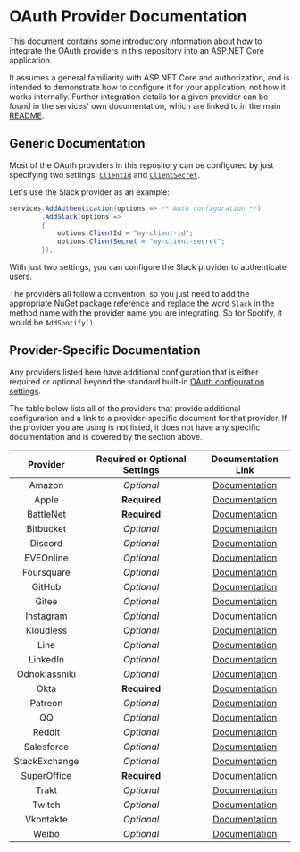 # OAuth Provider Documentation

This document contains some introductory information about how to integrate the
OAuth providers in this repository into an ASP.NET Core application.

It assumes a general familiarity with ASP.NET Core and authorization, and is
intended to demonstrate how to configure it for your application, not how it
works internally. Further integration details for a given provider can be found
in the services' own documentation, which are linked to in the main [README](https://github.com/aspnet-contrib/AspNet.Security.OAuth.Providers#providers "Table of OAuth providers").

## Generic Documentation

Most of the OAuth providers in this repository can be configured by just
specifying two settings: [`ClientId`](https://docs.microsoft.com/en-us/dotnet/api/microsoft.aspnetcore.authentication.oauth.oauthoptions.clientid "OAuthOptions.ClientId Property") and [`ClientSecret`](https://docs.microsoft.com/en-us/dotnet/api/microsoft.aspnetcore.authentication.oauth.oauthoptions.clientsecret "OAuthOptions.ClientSecret Property").

Let's use the Slack provider as an example:

```csharp
services.AddAuthentication(options => /* Auth configuration */)
        .AddSlack(options =>
        {
            options.ClientId = "my-client-id";
            options.ClientSecret = "my-client-secret";
        });
```

With just two settings, you can configure the Slack provider to authenticate users.

The providers all follow a convention, so you just need to add the appropriate
NuGet package reference and replace the word `Slack` in the method name with the
provider name you are integrating. So for Spotify, it would be `AddSpotify()`.

## Provider-Specific Documentation

Any providers listed here have additional configuration that is either required
or optional beyond the standard built-in [OAuth configuration settings](https://docs.microsoft.com/en-us/dotnet/api/microsoft.aspnetcore.authentication.oauth.oauthoptions "OAuthOptions Class").

The table below lists all of the providers that provide additional configuration
and a link to a provider-specific document for that provider. If the provider
you are using is not listed, it does not have any specific documentation and is
covered by the section above.

| Provider | Required or Optional Settings | Documentation Link |
|:-:|:-:|:-:|
| Amazon | _Optional_ | [Documentation](amazon.md "Amazon provider documentation") |
| Apple | **Required** | [Documentation](sign-in-with-apple.md "Apple provider documentation") |
| BattleNet | **Required** | [Documentation](battlenet.md "BattleNet provider documentation") |
| Bitbucket | _Optional_ | [Documentation](bitbucket.md "Bitbucket provider documentation") |
| Discord | _Optional_ | [Documentation](discord.md "Discord provider documentation") |
| EVEOnline | _Optional_ | [Documentation](eveonline.md "EVEOnline provider documentation") |
| Foursquare | _Optional_ | [Documentation](foursquare.md "Foursquare provider documentation") |
| GitHub | _Optional_ | [Documentation](github.md "GitHub provider documentation") |
| Gitee | _Optional_ | [Documentation](gitee.md "Gitee provider documentation") |
| Instagram | _Optional_ | [Documentation](instagram.md "Instagram provider documentation") |
| Kloudless | _Optional_ | [Documentation](kloudless.md "Kloudless provider documentation") |
| Line | _Optional_ | [Documentation](line.md "Line provider documentation") |
| LinkedIn | _Optional_ | [Documentation](linkedin.md "LinkedIn provider documentation") |
| Odnoklassniki | _Optional_ | [Documentation](odnoklassniki.md "Odnoklassniki provider documentation") |
| Okta | **Required** | [Documentation](okta.md "Okta provider documentation") |
| Patreon | _Optional_ | [Documentation](patreon.md "Patreon provider documentation") |
| QQ | _Optional_ | [Documentation](qq.md "QQ provider documentation") |
| Reddit | _Optional_ | [Documentation](reddit.md "Reddit provider documentation") |
| Salesforce | _Optional_ | [Documentation](salesforce.md "Salesforce provider documentation") |
| StackExchange | _Optional_ | [Documentation](stackexchange.md "StackExchange provider documentation") |
| SuperOffice | **Required** | [Documentation](superoffice.md "SuperOffice provider documentation") |
| Trakt | _Optional_ | [Documentation](trakt.md "Trakt provider documentation") |
| Twitch | _Optional_ | [Documentation](twitch.md "Twitch provider documentation") |
| Vkontakte | _Optional_ | [Documentation](vkontakte.md "Vkontakte provider documentation") |
| Weibo | _Optional_ | [Documentation](weibo.md "Weibo provider documentation") |
